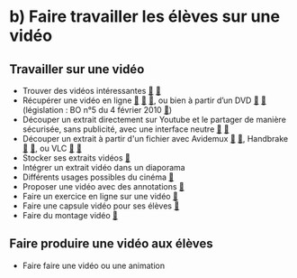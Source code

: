 # b) Faire travailler les élèves sur une vidéo

## Travailler sur une vidéo
- Trouver des vidéos intéressantes [🔗](https://www.facebook.com/groups/enseignercinephilosophie) [🔗](https://tvtropes.org/)
- Récupérer une vidéo en ligne [🔗](https://www.downloadhelper.net/) [🔗](https://captvty.fr/fonctionnalites) [🔗](https://github.com/ytdl-org/youtube-dl), ou bien à partir d’un DVD [🔗](https://www.mediaforma.com/vlc-ripper-dvd-vlc/) [🔗](https://github.com/xenomachina/dvdrip) (législation : BO n°5 du 4 février 2010 [🔗](https://www.education.gouv.fr/bo/2010/05/menj0901120x.html))
- Découper un extrait directement sur Youtube et le partager de manière sécurisée, sans publicité, avec une interface neutre [🔗](https://ladigitale.dev/digiplay/#/) [🔗](https://video.link/)
- Découper un extrait à partir d'un fichier avec Avidemux [🔗](http://avidemux.sourceforge.net/download.html) [🔗](https://www.ac-clermont.fr/disciplines/fileadmin/user_upload/LanguesVivantes/boite_a_outils_tice/BAC_accompagnement/Decouper_une_video_avec_avidemux.pdf), Handbrake [🔗](https://handbrake.fr/) [🔗](https://drive.google.com/file/d/0BxtFzWgpTB8KaE5CMWpvNnlLVm8/view), ou VLC [🔗](https://www.futura-sciences.com/tech/questions-reponses/multimedia-decouper-media-vlc-11851/) [🔗](https://www.videoproc.com/troubleshoot-vlc/cut-or-trim-video-in-vlc-on-mac.htm)
- Stocker ses extraits vidéos [🔗](https://drive.google.com/drive/my-drive)
- Intégrer un extrait vidéo dans un diaporama
- Différents usages possibles du cinéma [🔗](http://bit.ly/philocine)
- Proposer une vidéo avec des annotations [🔗](https://ant.umn.edu/)
- Faire un exercice en ligne sur une vidéo [🔗](https://learningapps.org/)
- Faire une capsule vidéo pour ses élèves [🔗](https://obsproject.com/fr)
- Faire du montage vidéo [🔗](https://www.openshot.org/fr/)

## Faire produire une vidéo aux élèves
- Faire faire une vidéo ou une animation